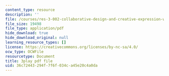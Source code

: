 ```yaml
---
content_type: resource
description: ''
file: /courses/res-3-002-collaborative-design-and-creative-expression-with-arduino-microcontrollers-january-iap-2017/36c72443294f7f6f034ca45e20c4a0da_2039256.pdf
file_size: 19498
file_type: application/pdf
hide_download: true
hide_download_original: null
learning_resource_types: []
license: https://creativecommons.org/licenses/by-nc-sa/4.0/
ocw_type: OCWFile
resourcetype: Document
title: 3play pdf file
uid: 36c72443-294f-7f6f-034c-a45e20c4a0da
---
```

